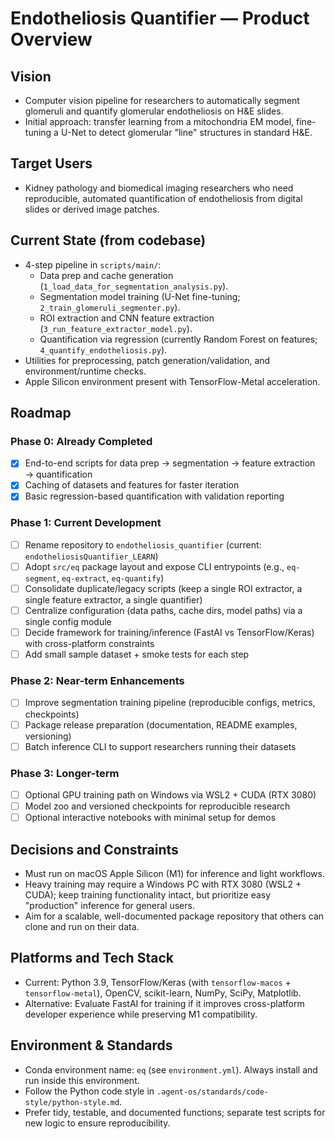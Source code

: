 # Endotheliosis Quantifier — Product Overview

## Vision
- Computer vision pipeline for researchers to automatically segment glomeruli and quantify glomerular endotheliosis on H&E slides.
- Initial approach: transfer learning from a mitochondria EM model, fine-tuning a U-Net to detect glomerular "line" structures in standard H&E.

## Target Users
- Kidney pathology and biomedical imaging researchers who need reproducible, automated quantification of endotheliosis from digital slides or derived image patches.

## Current State (from codebase)
- 4-step pipeline in `scripts/main/`:
  - Data prep and cache generation (`1_load_data_for_segmentation_analysis.py`).
  - Segmentation model training (U-Net fine-tuning; `2_train_glomeruli_segmenter.py`).
  - ROI extraction and CNN feature extraction (`3_run_feature_extractor_model.py`).
  - Quantification via regression (currently Random Forest on features; `4_quantify_endotheliosis.py`).
- Utilities for preprocessing, patch generation/validation, and environment/runtime checks.
- Apple Silicon environment present with TensorFlow-Metal acceleration.

## Roadmap
### Phase 0: Already Completed
- [x] End-to-end scripts for data prep → segmentation → feature extraction → quantification
- [x] Caching of datasets and features for faster iteration
- [x] Basic regression-based quantification with validation reporting

### Phase 1: Current Development
- [ ] Rename repository to `endotheliosis_quantifier` (current: `endotheliosisQuantifier_LEARN`)
- [ ] Adopt `src/eq` package layout and expose CLI entrypoints (e.g., `eq-segment`, `eq-extract`, `eq-quantify`)
- [ ] Consolidate duplicate/legacy scripts (keep a single ROI extractor, a single feature extractor, a single quantifier)
- [ ] Centralize configuration (data paths, cache dirs, model paths) via a single config module
- [ ] Decide framework for training/inference (FastAI vs TensorFlow/Keras) with cross-platform constraints
- [ ] Add small sample dataset + smoke tests for each step

### Phase 2: Near-term Enhancements
- [ ] Improve segmentation training pipeline (reproducible configs, metrics, checkpoints)
- [ ] Package release preparation (documentation, README examples, versioning)
- [ ] Batch inference CLI to support researchers running their datasets

### Phase 3: Longer-term
- [ ] Optional GPU training path on Windows via WSL2 + CUDA (RTX 3080)
- [ ] Model zoo and versioned checkpoints for reproducible research
- [ ] Optional interactive notebooks with minimal setup for demos

## Decisions and Constraints
- Must run on macOS Apple Silicon (M1) for inference and light workflows.
- Heavy training may require a Windows PC with RTX 3080 (WSL2 + CUDA); keep training functionality intact, but prioritize easy "production" inference for general users.
- Aim for a scalable, well-documented package repository that others can clone and run on their data.

## Platforms and Tech Stack
- Current: Python 3.9, TensorFlow/Keras (with `tensorflow-macos` + `tensorflow-metal`), OpenCV, scikit-learn, NumPy, SciPy, Matplotlib.
- Alternative: Evaluate FastAI for training if it improves cross-platform developer experience while preserving M1 compatibility.

## Environment & Standards
- Conda environment name: `eq` (see `environment.yml`). Always install and run inside this environment.
- Follow the Python code style in `.agent-os/standards/code-style/python-style.md`.
- Prefer tidy, testable, and documented functions; separate test scripts for new logic to ensure reproducibility.
